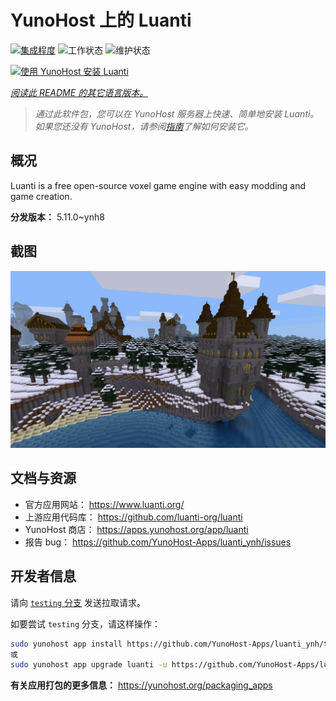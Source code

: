 <!--
注意：此 README 由 <https://github.com/YunoHost/apps/tree/master/tools/readme_generator> 自动生成
请勿手动编辑。
-->

# YunoHost 上的 Luanti

[![集成程度](https://apps.yunohost.org/badge/integration/luanti)](https://ci-apps.yunohost.org/ci/apps/luanti/)
![工作状态](https://apps.yunohost.org/badge/state/luanti)
![维护状态](https://apps.yunohost.org/badge/maintained/luanti)

[![使用 YunoHost 安装 Luanti](https://install-app.yunohost.org/install-with-yunohost.svg)](https://install-app.yunohost.org/?app=luanti)

*[阅读此 README 的其它语言版本。](./ALL_README.md)*

> *通过此软件包，您可以在 YunoHost 服务器上快速、简单地安装 Luanti。*  
> *如果您还没有 YunoHost，请参阅[指南](https://yunohost.org/install)了解如何安装它。*

## 概况

Luanti is a free open-source voxel game engine with easy modding and game creation.


**分发版本：** 5.11.0~ynh8

## 截图

![Luanti 的截图](./doc/screenshots/screenshot.jpg)

## 文档与资源

- 官方应用网站： <https://www.luanti.org/>
- 上游应用代码库： <https://github.com/luanti-org/luanti>
- YunoHost 商店： <https://apps.yunohost.org/app/luanti>
- 报告 bug： <https://github.com/YunoHost-Apps/luanti_ynh/issues>

## 开发者信息

请向 [`testing` 分支](https://github.com/YunoHost-Apps/luanti_ynh/tree/testing) 发送拉取请求。

如要尝试 `testing` 分支，请这样操作：

```bash
sudo yunohost app install https://github.com/YunoHost-Apps/luanti_ynh/tree/testing --debug
或
sudo yunohost app upgrade luanti -u https://github.com/YunoHost-Apps/luanti_ynh/tree/testing --debug
```

**有关应用打包的更多信息：** <https://yunohost.org/packaging_apps>
